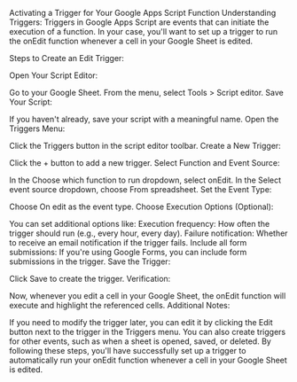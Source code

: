 Activating a Trigger for Your Google Apps Script Function
Understanding Triggers:
Triggers in Google Apps Script are events that can initiate the execution of a function. In your case, you'll want to set up a trigger to run the onEdit function whenever a cell in your Google Sheet is edited.

Steps to Create an Edit Trigger:

Open Your Script Editor:

Go to your Google Sheet.
From the menu, select Tools > Script editor.
Save Your Script:

If you haven't already, save your script with a meaningful name.
Open the Triggers Menu:

Click the Triggers button in the script editor toolbar.
Create a New Trigger:

Click the + button to add a new trigger.
Select Function and Event Source:

In the Choose which function to run dropdown, select onEdit.
In the Select event source dropdown, choose From spreadsheet.
Set the Event Type:

Choose On edit as the event type.
Choose Execution Options (Optional):

You can set additional options like:
Execution frequency: How often the trigger should run (e.g., every hour, every day).
Failure notification: Whether to receive an email notification if the trigger fails.
Include all form submissions: If you're using Google Forms, you can include form submissions in the trigger.
Save the Trigger:

Click Save to create the trigger.
Verification:

Now, whenever you edit a cell in your Google Sheet, the onEdit function will execute and highlight the referenced cells.
Additional Notes:

If you need to modify the trigger later, you can edit it by clicking the Edit button next to the trigger in the Triggers menu.
You can also create triggers for other events, such as when a sheet is opened, saved, or deleted.
By following these steps, you'll have successfully set up a trigger to automatically run your onEdit function whenever a cell in your Google Sheet is edited.
